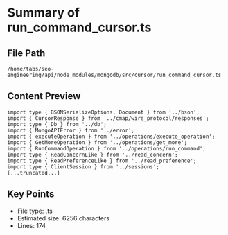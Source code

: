 # Summary of run_command_cursor.ts
  
## File Path
`/home/tabs/seo-engineering/api/node_modules/mongodb/src/cursor/run_command_cursor.ts`

## Content Preview
```
import type { BSONSerializeOptions, Document } from '../bson';
import { CursorResponse } from '../cmap/wire_protocol/responses';
import type { Db } from '../db';
import { MongoAPIError } from '../error';
import { executeOperation } from '../operations/execute_operation';
import { GetMoreOperation } from '../operations/get_more';
import { RunCommandOperation } from '../operations/run_command';
import type { ReadConcernLike } from '../read_concern';
import type { ReadPreferenceLike } from '../read_preference';
import type { ClientSession } from '../sessions';
[...truncated...]
```

## Key Points
- File type: .ts
- Estimated size: 6256 characters
- Lines: 174

